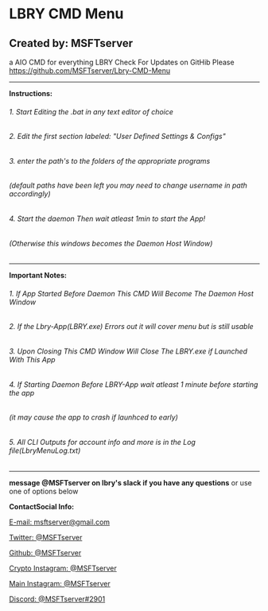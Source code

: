 # **LBRY CMD Menu**
## **Created by: MSFTserver**
a AIO CMD for everything LBRY
Check For Updates on GitHib Please
https://github.com/MSFTserver/Lbry-CMD-Menu
________________________________________________________________________________________________________
**Instructions:**
###### 1. Start Editing the .bat in any text editor of choice
###### 2. Edit the first section labeled: "User Defined Settings & Configs"
###### 3. enter the path's to the folders of the appropriate programs
######    (default paths have been left you may need to change username in path accordingly)
###### 4. Start the daemon Then wait atleast 1min to start the App!
######    (Otherwise this windows becomes the Daemon Host Window)
_____________________________________________________________________________________________________________
**Important Notes:**
###### 1. If App Started Before Daemon This CMD Will Become The Daemon Host Window
###### 2. If the Lbry-App(LBRY.exe) Errors out it will cover menu but is still usable
###### 3. Upon Closing This CMD Window Will Close The LBRY.exe if Launched With This App
###### 4. If Starting Daemon Before LBRY-App wait atleast 1 minute before starting the app
###### (it may cause the app to crash if launhced to early)
###### 5. All CLI Outputs for account info and more is in the Log file(LbryMenuLog.txt)
______________________________________________________________________________________________________________
**message @MSFTserver on lbry's slack if you have any questions**
or use one of options below

**ContactSocial Info:**

[E-mail: msftserver@gmail.com](mailto:msftserver@gmail.com)

[Twitter: @MSFTserver](https://twitter.com/MSFTserver)

[Github: @MSFTserver](https://github.com/MSFTserver)

[Crypto Instagram: @MSFTserver](https://www.instagram.com/msftserver/)

[Main Instagram: @MSFTserver](https://www.instagram.com/compvapelife/)

[Discord: @MSFTserver#2901](https://discord.gg/Ce3t3FW)
